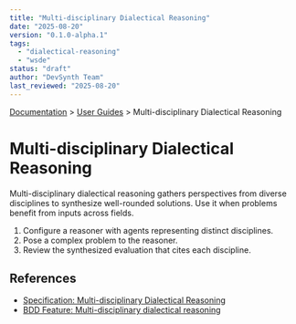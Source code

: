 ```yaml
---
title: "Multi-disciplinary Dialectical Reasoning"
date: "2025-08-20"
version: "0.1.0-alpha.1"
tags:
  - "dialectical-reasoning"
  - "wsde"
status: "draft"
author: "DevSynth Team"
last_reviewed: "2025-08-20"
---
```


<div class="breadcrumbs">
<a href="../index.md">Documentation</a> &gt; <a href="index.md">User Guides</a> &gt; Multi-disciplinary Dialectical Reasoning
</div>

# Multi-disciplinary Dialectical Reasoning

Multi-disciplinary dialectical reasoning gathers perspectives from diverse disciplines to synthesize well-rounded solutions. Use it when problems benefit from inputs across fields.

1. Configure a reasoner with agents representing distinct disciplines.
2. Pose a complex problem to the reasoner.
3. Review the synthesized evaluation that cites each discipline.

## References

- [Specification: Multi-disciplinary Dialectical Reasoning](../specifications/multi-disciplinary-dialectical-reasoning.md)
- [BDD Feature: Multi-disciplinary dialectical reasoning](../../tests/behavior/features/dialectical_reasoning/multi_disciplinary_dialectical_reasoning.feature)
